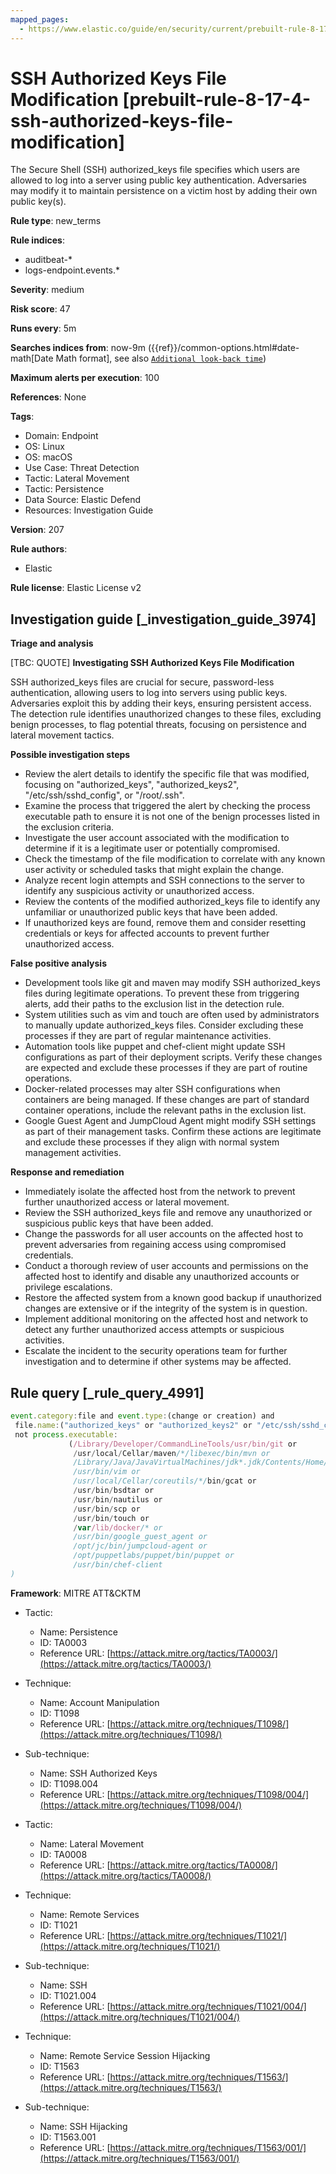 ```yaml
---
mapped_pages:
  - https://www.elastic.co/guide/en/security/current/prebuilt-rule-8-17-4-ssh-authorized-keys-file-modification.html
---
```


# SSH Authorized Keys File Modification [prebuilt-rule-8-17-4-ssh-authorized-keys-file-modification]

The Secure Shell (SSH) authorized_keys file specifies which users are allowed to log into a server using public key authentication. Adversaries may modify it to maintain persistence on a victim host by adding their own public key(s).

**Rule type**: new_terms

**Rule indices**:

* auditbeat-*
* logs-endpoint.events.*

**Severity**: medium

**Risk score**: 47

**Runs every**: 5m

**Searches indices from**: now-9m ({{ref}}/common-options.html#date-math[Date Math format], see also [`Additional look-back time`](docs-content://solutions/security/detect-and-alert/create-detection-rule.md#rule-schedule))

**Maximum alerts per execution**: 100

**References**: None

**Tags**:

* Domain: Endpoint
* OS: Linux
* OS: macOS
* Use Case: Threat Detection
* Tactic: Lateral Movement
* Tactic: Persistence
* Data Source: Elastic Defend
* Resources: Investigation Guide

**Version**: 207

**Rule authors**:

* Elastic

**Rule license**: Elastic License v2

## Investigation guide [_investigation_guide_3974]

**Triage and analysis**

[TBC: QUOTE]
**Investigating SSH Authorized Keys File Modification**

SSH authorized_keys files are crucial for secure, password-less authentication, allowing users to log into servers using public keys. Adversaries exploit this by adding their keys, ensuring persistent access. The detection rule identifies unauthorized changes to these files, excluding benign processes, to flag potential threats, focusing on persistence and lateral movement tactics.

**Possible investigation steps**

* Review the alert details to identify the specific file that was modified, focusing on "authorized_keys", "authorized_keys2", "/etc/ssh/sshd_config", or "/root/.ssh".
* Examine the process that triggered the alert by checking the process executable path to ensure it is not one of the benign processes listed in the exclusion criteria.
* Investigate the user account associated with the modification to determine if it is a legitimate user or potentially compromised.
* Check the timestamp of the file modification to correlate with any known user activity or scheduled tasks that might explain the change.
* Analyze recent login attempts and SSH connections to the server to identify any suspicious activity or unauthorized access.
* Review the contents of the modified authorized_keys file to identify any unfamiliar or unauthorized public keys that have been added.
* If unauthorized keys are found, remove them and consider resetting credentials or keys for affected accounts to prevent further unauthorized access.

**False positive analysis**

* Development tools like git and maven may modify SSH authorized_keys files during legitimate operations. To prevent these from triggering alerts, add their paths to the exclusion list in the detection rule.
* System utilities such as vim and touch are often used by administrators to manually update authorized_keys files. Consider excluding these processes if they are part of regular maintenance activities.
* Automation tools like puppet and chef-client might update SSH configurations as part of their deployment scripts. Verify these changes are expected and exclude these processes if they are part of routine operations.
* Docker-related processes may alter SSH configurations when containers are being managed. If these changes are part of standard container operations, include the relevant paths in the exclusion list.
* Google Guest Agent and JumpCloud Agent might modify SSH settings as part of their management tasks. Confirm these actions are legitimate and exclude these processes if they align with normal system management activities.

**Response and remediation**

* Immediately isolate the affected host from the network to prevent further unauthorized access or lateral movement.
* Review the SSH authorized_keys file and remove any unauthorized or suspicious public keys that have been added.
* Change the passwords for all user accounts on the affected host to prevent adversaries from regaining access using compromised credentials.
* Conduct a thorough review of user accounts and permissions on the affected host to identify and disable any unauthorized accounts or privilege escalations.
* Restore the affected system from a known good backup if unauthorized changes are extensive or if the integrity of the system is in question.
* Implement additional monitoring on the affected host and network to detect any further unauthorized access attempts or suspicious activities.
* Escalate the incident to the security operations team for further investigation and to determine if other systems may be affected.


## Rule query [_rule_query_4991]

```js
event.category:file and event.type:(change or creation) and
 file.name:("authorized_keys" or "authorized_keys2" or "/etc/ssh/sshd_config" or "/root/.ssh") and
 not process.executable:
             (/Library/Developer/CommandLineTools/usr/bin/git or
              /usr/local/Cellar/maven/*/libexec/bin/mvn or
              /Library/Java/JavaVirtualMachines/jdk*.jdk/Contents/Home/bin/java or
              /usr/bin/vim or
              /usr/local/Cellar/coreutils/*/bin/gcat or
              /usr/bin/bsdtar or
              /usr/bin/nautilus or
              /usr/bin/scp or
              /usr/bin/touch or
              /var/lib/docker/* or
              /usr/bin/google_guest_agent or
              /opt/jc/bin/jumpcloud-agent or
              /opt/puppetlabs/puppet/bin/puppet or
              /usr/bin/chef-client
)
```

**Framework**: MITRE ATT&CKTM

* Tactic:

    * Name: Persistence
    * ID: TA0003
    * Reference URL: [https://attack.mitre.org/tactics/TA0003/](https://attack.mitre.org/tactics/TA0003/)

* Technique:

    * Name: Account Manipulation
    * ID: T1098
    * Reference URL: [https://attack.mitre.org/techniques/T1098/](https://attack.mitre.org/techniques/T1098/)

* Sub-technique:

    * Name: SSH Authorized Keys
    * ID: T1098.004
    * Reference URL: [https://attack.mitre.org/techniques/T1098/004/](https://attack.mitre.org/techniques/T1098/004/)

* Tactic:

    * Name: Lateral Movement
    * ID: TA0008
    * Reference URL: [https://attack.mitre.org/tactics/TA0008/](https://attack.mitre.org/tactics/TA0008/)

* Technique:

    * Name: Remote Services
    * ID: T1021
    * Reference URL: [https://attack.mitre.org/techniques/T1021/](https://attack.mitre.org/techniques/T1021/)

* Sub-technique:

    * Name: SSH
    * ID: T1021.004
    * Reference URL: [https://attack.mitre.org/techniques/T1021/004/](https://attack.mitre.org/techniques/T1021/004/)

* Technique:

    * Name: Remote Service Session Hijacking
    * ID: T1563
    * Reference URL: [https://attack.mitre.org/techniques/T1563/](https://attack.mitre.org/techniques/T1563/)

* Sub-technique:

    * Name: SSH Hijacking
    * ID: T1563.001
    * Reference URL: [https://attack.mitre.org/techniques/T1563/001/](https://attack.mitre.org/techniques/T1563/001/)



